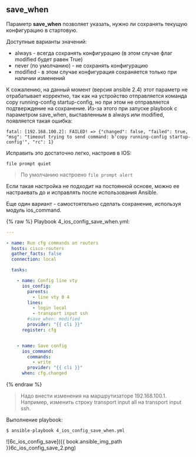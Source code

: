 ## save_when

Параметр __save_when__ позволяет указать, нужно ли сохранять текущую конфигурацию в стартовую.

Доступные варианты значений:
* always - всегда сохранять конфигурацию (в этом случае флаг modified будет равен True)
* never (по умолчанию) - не сохранять конфигурацию
* modified - в этом случае конфигурация сохраняется только при наличии изменений

К сожалению, на данный момент (версия ansible 2.4) этот параметр не отрабатывает корректно, так как на устройство отправляется команда copy running-config startup-config, но при этом не отправляется подтверждение на сохранение.
Из-за этого при запуске playbook с параметром save_when, выставленным в always или modified, появляется такая ошибка:
```
fatal: [192.168.100.2]: FAILED! => {"changed": false, "failed": true,
"msg": "timeout trying to send command: b'copy running-config startup-config'", "rc": 1}
```

Исправить это достаточно легко, настроив в IOS:
```
file prompt quiet
```

> По умолчанию настроено ```file prompt alert```

Если такая настройка не подходит на постоянной основе, можно ее настраивать до и исправлять после использования Ansible.

Еще один вариант - самостоятельно сделать сохранение, используя модуль ios_command.

{% raw %}
Playbook 4_ios_config_save_when.yml:
```yml
---

- name: Run cfg commands on routers
  hosts: cisco-routers
  gather_facts: false
  connection: local

  tasks:

    - name: Config line vty
      ios_config:
        parents:
          - line vty 0 4
        lines:
          - login local
          - transport input ssh
        #save_when: modified
        provider: "{{ cli }}"
      register: cfg


    - name: Save config
      ios_command:
        commands:
          - write
        provider: "{{ cli }}"
      when: cfg.changed
```
{% endraw %}

> Надо внести изменения на маршрутизаторе 192.168.100.1. Например, изменить строку transport input all на transport input ssh.

Выполнение playbook:
```
$ ansible-playbook 4_ios_config_save_when.yml
```

![6c_ios_config_save]({{ book.ansible_img_path }}6c_ios_config_save_2.png)

